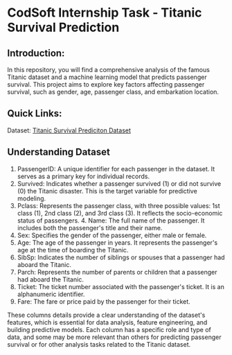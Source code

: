 # CodSoft Internship Task - Titanic Survival Prediction

## Introduction: 
In this repository, you will find a comprehensive analysis of the famous Titanic dataset and a machine learning model that predicts passenger survival. This project aims to explore key factors affecting passenger survival, such as gender, age, passenger class, and embarkation location.

## Quick Links:
Dataset: [Titanic Survival Prediciton Dataset](https://www.kaggle.com/datasets/brendan45774/test-file)

## Understanding Dataset 
1. PassengerID: A unique identifier for each passenger in the dataset. It serves as a primary key for individual records.  
2. Survived: Indicates whether a passenger survived (1) or did not survive (0) the Titanic disaster. This is the target variable for predictive modeling.  
3. Pclass: Represents the passenger class, with three possible values: 1st class (1), 2nd class (2), and 3rd class (3). It reflects the socio-economic status of passengers. 4. Name: The full name of the passenger. It includes both the passenger's title and their name.   
5. Sex: Specifies the gender of the passenger, either male or female.  
6. Age: The age of the passenger in years. It represents the passenger's age at the time of boarding the Titanic.  
7. SibSp: Indicates the number of siblings or spouses that a passenger had aboard the Titanic.  
8. Parch: Represents the number of parents or children that a passenger had aboard the Titanic.   
9. Ticket: The ticket number associated with the passenger's ticket. It is an alphanumeric identifier.  
10. Fare: The fare or price paid by the passenger for their ticket.  

These columns details provide a clear understanding of the dataset's features, which is essential for data analysis, feature engineering, and building predictive models. Each column has a specific role and type of data, and some may be more relevant than others for predicting passenger survival or for other analysis tasks related to the Titanic dataset.






